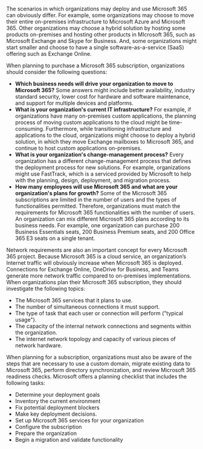 The scenarios in which organizations may deploy and use Microsoft 365 can obviously differ. For example, some organizations may choose to move their entire on-premises infrastructure to Microsoft Azure and Microsoft 365. Other organizations may choose a hybrid solution by hosting some products on-premises and hosting other products in MIcrosoft 365, such as Microsoft Exchange and Skype for Business. And, some organizations might start smaller and choose to have a single software-as-a-service (SaaS) offering such as Exchange Online.

When planning to purchase a Microsoft 365 subscription, organizations should consider the following questions:

 *  **Which business needs will drive your organization to move to Microsoft 365?** Some answers might include better availability, industry standard security, lower cost for hardware and software maintenance, and support for multiple devices and platforms.
 *  **What is your organization's current IT infrastructure?** For example, if organizations have many on-premises custom applications, the planning process of moving custom applications to the cloud might be time-consuming. Furthermore, while transitioning infrastructure and applications to the cloud, organizations might choose to deploy a hybrid solution, in which they move Exchange mailboxes to Microsoft 365, and continue to host custom applications on-premises.
 *  **What is your organization's change-management process?** Every organization has a different change-management process that defines the deployment process for new solutions. For example, organizations might use FastTrack, which is a serviced provided by Microsoft to help with the planning, design, deployment, and migration process.
 *  **How many employees will use Microsoft 365 and what are your organization's plans for growth?** Some of the Microsoft 365 subscriptions are limited in the number of users and the types of functionalities permitted. Therefore, organizations must match the requirements for Microsoft 365 functionalities with the number of users. An organization can mix different Microsoft 365 plans according to its business needs. For example, one organization can purchase 200 Business Essentials seats, 200 Business Premium seats, and 200 Office 365 E3 seats on a single tenant.

Network requirements are also an important concept for every Microsoft 365 project. Because Microsoft 365 is a cloud service, an organization’s Internet traffic will obviously increase when Microsoft 365 is deployed. Connections for Exchange Online, OneDrive for Business, and Teams generate more network traffic compared to on-premises implementations. When organizations plan their Microsoft 365 subscription, they should investigate the following topics:

 *  The Microsoft 365 services that it plans to use.
 *  The number of simultaneous connections it must support.
 *  The type of task that each user or connection will perform ("typical usage").
 *  The capacity of the internal network connections and segments within the organization.
 *  The internet network topology and capacity of various pieces of network hardware.

When planning for a subscription, organizations must also be aware of the steps that are necessary to use a custom domain, migrate existing data to Microsoft 365, perform directory synchronization, and review Microsoft 365 readiness checks. Microsoft offers a planning checklist that includes the following tasks:

 *  Determine your deployment goals
 *  Inventory the current environment
 *  Fix potential deployment blockers
 *  Make key deployment decisions.
 *  Set up Microsoft 365 services for your organization
 *  Configure the subscription
 *  Prepare the organization
 *  Begin a migration and validate functionality
